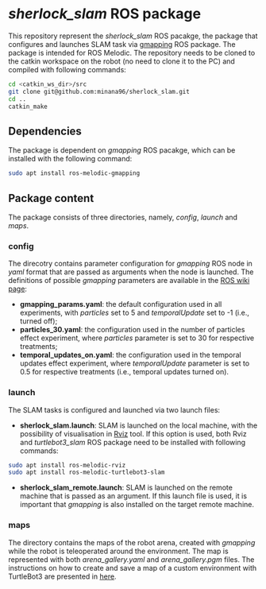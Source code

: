 # *sherlock_slam* ROS package

This repository represent the *sherlock_slam* ROS pacakge, the package that configures and launches SLAM task via [gmapping](http://wiki.ros.org/gmapping) ROS package. The package is intended for ROS Melodic. The repository needs to be cloned to the catkin workspace on the robot (no need to clone it to the PC) and compiled with following commands:
```bash
cd <catkin_ws_dir>/src
git clone git@github.com:minana96/sherlock_slam.git
cd ..
catkin_make
```

## Dependencies

The package is dependent on *gmapping* ROS pacakge, which can be installed with the following command:
```bash
sudo apt install ros-melodic-gmapping
```

## Package content

The package consists of three directories, namely, *config*, *launch* and *maps*.

### config

The direcotry contains parameter configuration for *gmapping* ROS node in *yaml* format that are passed as arguments when the node is launched. The definitions of possible *gmapping* parameters are available in the [ROS wiki page](http://wiki.ros.org/gmapping):
- **gmapping_params.yaml**: the default configuration used in all experiments, with *particles* set to 5 and *temporalUpdate* set to -1 (i.e., turned off);
- **particles_30.yaml**: the configuration used in the number of particles effect experiment, where *particles* parameter is set to 30 for respective treatments; 
- **temporal_updates_on.yaml**: the configuration used in the temporal updates effect experiment, where *temporalUpdate* parameter is set to 0.5 for respective treatments (i.e., temporal updates turned on). 

### launch

The SLAM tasks is configured and launched via two launch files:
- **sherlock_slam.launch**: SLAM is launched on the local machine, with the possibility of visualisation in [Rviz](http://wiki.ros.org/rviz) tool. If this option is used, both Rviz and *turtlebot3_slam* ROS package need to be installed with following commands:
```bash
sudo apt install ros-melodic-rviz
sudo apt install ros-melodic-turtlebot3-slam
```
- **sherlock_slam_remote.launch**: SLAM is launched on the remote machine that is passed as an argument. If this launch file is used, it is important that *gmapping* is also installed on the target remote machine.

### maps  

The directory contains the maps of the robot arena, created with *gmapping* while the robot is teleoperated around the environment. The map is represented with both *arena_gallery.yaml* and *arena_gallery.pgm* files. The instructions on how to create and save a map of a custom environment with TurtleBot3 are presented in [here](https://emanual.robotis.com/docs/en/platform/turtlebot3/slam/).
